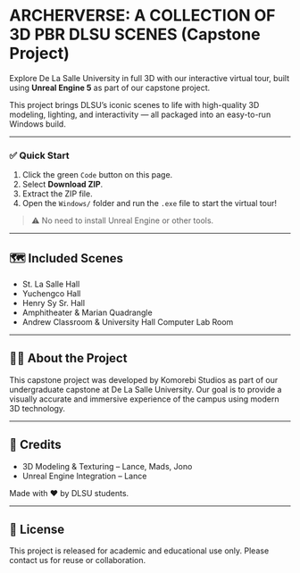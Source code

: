 # ARCHERVERSE: A COLLECTION OF 3D PBR DLSU SCENES (Capstone Project)

Explore De La Salle University in full 3D with our interactive virtual tour, built using **Unreal Engine 5** as part of our capstone project.

This project brings DLSU’s iconic scenes to life with high-quality 3D modeling, lighting, and interactivity — all packaged into an easy-to-run Windows build.

---

### ✅ Quick Start

1. Click the green `Code` button on this page.
2. Select **Download ZIP**.
3. Extract the ZIP file.
4. Open the `Windows/` folder and run the `.exe` file to start the virtual tour!

> ⚠️ No need to install Unreal Engine or other tools.

---

## 🗺️ Included Scenes

- St. La Salle Hall
- Yuchengco Hall
- Henry Sy Sr. Hall
- Amphitheater & Marian Quadrangle
- Andrew Classroom & University Hall Computer Lab Room

---

## 🧑‍💻 About the Project

This capstone project was developed by Komorebi Studios as part of our undergraduate capstone at De La Salle University. Our goal is to provide a visually accurate and immersive experience of the campus using modern 3D technology.

---

## 🙌 Credits

- 3D Modeling & Texturing – Lance, Mads, Jono
- Unreal Engine Integration – Lance

Made with ❤️ by DLSU students.

---

## 📜 License

This project is released for academic and educational use only. Please contact us for reuse or collaboration.

